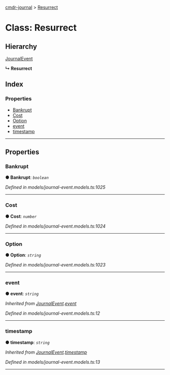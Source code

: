 [cmdr-journal](../README.md) > [Resurrect](../classes/resurrect.md)



# Class: Resurrect

## Hierarchy


 [JournalEvent](journalevent.md)

**↳ Resurrect**







## Index

### Properties

* [Bankrupt](resurrect.md#bankrupt)
* [Cost](resurrect.md#cost)
* [Option](resurrect.md#option)
* [event](resurrect.md#event)
* [timestamp](resurrect.md#timestamp)



---
## Properties
<a id="bankrupt"></a>

###  Bankrupt

**●  Bankrupt**:  *`boolean`* 

*Defined in models/journal-event.models.ts:1025*





___

<a id="cost"></a>

###  Cost

**●  Cost**:  *`number`* 

*Defined in models/journal-event.models.ts:1024*





___

<a id="option"></a>

###  Option

**●  Option**:  *`string`* 

*Defined in models/journal-event.models.ts:1023*





___

<a id="event"></a>

###  event

**●  event**:  *`string`* 

*Inherited from [JournalEvent](journalevent.md).[event](journalevent.md#event)*

*Defined in models/journal-event.models.ts:12*





___

<a id="timestamp"></a>

###  timestamp

**●  timestamp**:  *`string`* 

*Inherited from [JournalEvent](journalevent.md).[timestamp](journalevent.md#timestamp)*

*Defined in models/journal-event.models.ts:13*





___


